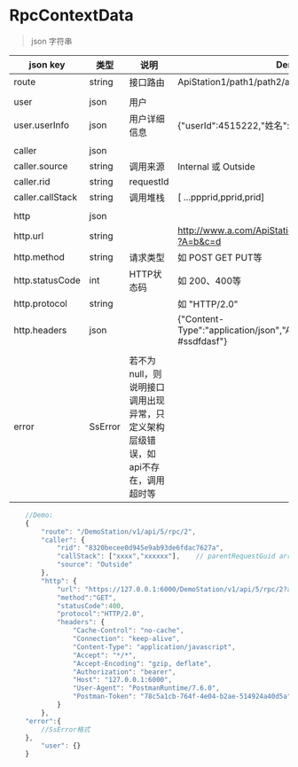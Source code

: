 ﻿
# RpcContextData
>json 字符串

json key  | 类型 | 说明 | Demo
 ------------- | ------------- | ------------- | ------------- 
route  | string| 接口路由 |  ApiStation1/path1/path2/api1.html
 | | | 
user| json| 用户 |
user.userInfo |json| 用户详细信息 | {"userId":4515222,"姓名":"张三","性别":"男"}
 | | | 
caller|json|| 
caller.source| string |  调用来源 |  Internal 或 Outside
caller.rid| string |requestId|
caller.callStack| string |调用堆栈| [ ...ppprid,pprid,prid]
 | | | 
http|json|| 
http.url| string |       |  http://www.a.com/ApiStation/path1/path2/api1.html?A=b&c=d
http.method| string |请求类型|   如 POST GET PUT等
http.statusCode| int |HTTP状态码|   如 200、400等
http.protocol| string | |   如 "HTTP/2.0"
http.headers|json| |{"Content-Type":"application/json","Authorization":"Bearer #ssdfdasf"}
 | | | 
error|SsError|若不为null，则说明接口调用出现异常，只定义架构层级错误，如 api不存在，调用超时等| 

```javascript
	//Demo:
    {
        "route": "/DemoStation/v1/api/5/rpc/2",
        "caller": {
            "rid": "8320becee0d945e9ab93de6fdac7627a",
            "callStack": ["xxxx","xxxxxx"],    // parentRequestGuid array
            "source": "Outside"
        },
        "http": {
            "url": "https://127.0.0.1:6000/DemoStation/v1/api/5/rpc/2?a=1",
            "method":"GET",
            "statusCode":400,
            "protocol":"HTTP/2.0",
            "headers": {
                "Cache-Control": "no-cache",
                "Connection": "keep-alive",
                "Content-Type": "application/javascript",
                "Accept": "*/*",
                "Accept-Encoding": "gzip, deflate",
                "Authorization": "bearer",
                "Host": "127.0.0.1:6000",
                "User-Agent": "PostmanRuntime/7.6.0",
                "Postman-Token": "78c5a1cb-764f-4e04-b2ae-514924a40d5a"
            }
        },
	"error":{
		//SsError格式
	},
        "user": {}
    }
```